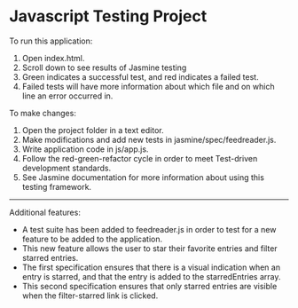 Javascript Testing Project
==========================

To run this application:

1.  Open index.html.
2.  Scroll down to see results of Jasmine testing
3.  Green indicates a successful test, and
	red indicates a failed test.
4.  Failed tests will have more information about
	which file and on which line an error occurred in.

To make changes:

1.  Open the project folder in a text editor.
2.  Make modifications and add new tests in
	jasmine/spec/feedreader.js.
3.  Write application code in js/app.js.
4.  Follow the red-green-refactor cycle in order
	to meet Test-driven development standards.
5.  See Jasmine documentation for more information
	about using this testing framework.

__________________________________________________________


Additional features:

- A test suite has been added to feedreader.js
  in order to test for a new feature to be added to
  the application.
- This new feature allows the user
  to star their favorite entries and filter starred
  entries.
- The first specification ensures that there is a visual
  indication when an entry is starred, and that the entry
  is added to the starredEntries array.
- This second specification ensures that only starred entries
  are visible when the filter-starred link is
  clicked.
